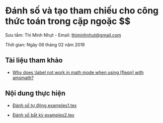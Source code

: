# Đánh số và tạo tham chiếu cho công thức toán trong cặp ngoặc $$

Sưu tầm: Thi Minh Nhựt - Email: thiminhnhut@gmail.com

Thời gian: Ngày 06 tháng 02 năm 2019

## Tài liệu tham khảo

* [Why does \label not work in math mode when using [fleqn] with amsmath?
](https://tex.stackexchange.com/questions/210390/why-does-label-not-work-in-math-mode-when-using-fleqn-with-amsmath)

## Nội dung thực hiện

* [Đánh số tự động examples1.tex](https://github.com/thiminhnhut/latex/blob/master/tips/label-ref-equal-mode-math/examples/example1.tex)

* [Đánh số bất kỳ examples2.tex](https://github.com/thiminhnhut/latex/blob/master/tips/label-ref-equal-mode-math/examples/example2.tex)